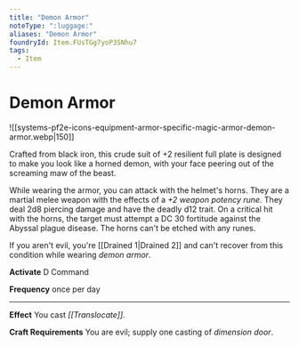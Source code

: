 ```yaml
---
title: "Demon Armor"
noteType: ":luggage:"
aliases: "Demon Armor"
foundryId: Item.FUsTGg7yoP3SNhu7
tags:
  - Item
---
```


# Demon Armor
![[systems-pf2e-icons-equipment-armor-specific-magic-armor-demon-armor.webp|150]]

Crafted from black iron, this crude suit of +2 resilient full plate is designed to make you look like a horned demon, with your face peering out of the screaming maw of the beast.

While wearing the armor, you can attack with the helmet's horns. They are a martial melee weapon with the effects of a _+2 weapon potency rune_. They deal 2d8 piercing damage and have the deadly d12 trait. On a critical hit with the horns, the target must attempt a DC 30 fortitude against the Abyssal plague disease. The horns can't be etched with any runes.

If you aren't evil, you're [[Drained 1|Drained 2]] and can't recover from this condition while wearing _demon armor_.

**Activate** D Command

**Frequency** once per day

* * *

**Effect** You cast _[[Translocate]]_.

**Craft Requirements** You are evil; supply one casting of _dimension door_.
